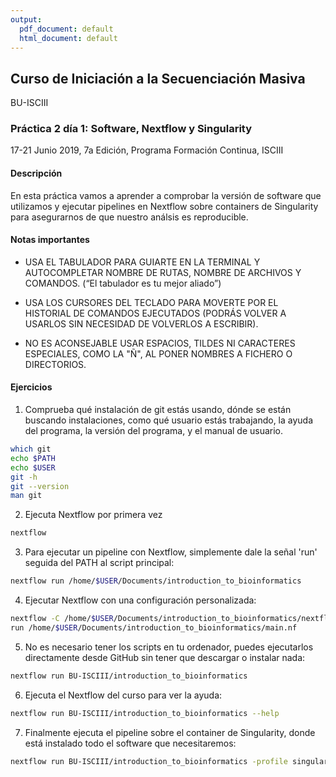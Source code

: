 ```yaml
---
output:
  pdf_document: default
  html_document: default
---
```

## Curso de Iniciación a la Secuenciación Masiva
BU-ISCIII

### Práctica 2 día 1: Software, Nextflow y Singularity

17-21 Junio 2019, 7a Edición, Programa Formación Continua, ISCIII


#### Descripción
En esta práctica vamos a aprender a comprobar la versión de software que utilizamos y ejecutar pipelines en Nextflow sobre containers de Singularity para asegurarnos de que nuestro análsis es reproducible.

#### Notas importantes
* USA EL TABULADOR PARA GUIARTE EN LA TERMINAL Y AUTOCOMPLETAR NOMBRE DE RUTAS, NOMBRE DE ARCHIVOS Y COMANDOS. (“El tabulador es tu mejor aliado”)

* USA LOS CURSORES DEL TECLADO PARA MOVERTE POR EL HISTORIAL DE COMANDOS EJECUTADOS (PODRÁS VOLVER A USARLOS SIN NECESIDAD DE VOLVERLOS A ESCRIBIR).

* NO ES ACONSEJABLE USAR ESPACIOS, TILDES NI CARACTERES ESPECIALES, COMO LA "Ñ", AL PONER NOMBRES A FICHERO O DIRECTORIOS.

#### Ejercicios
1. Comprueba qué instalación de git estás usando, dónde se están buscando instalaciones, como qué usuario estás trabajando, la ayuda del programa, la versión del programa, y el manual de usuario.
```bash
which git
echo $PATH
echo $USER
git -h
git --version
man git
```

2. Ejecuta Nextflow por primera vez
```bash
nextflow
```

3. Para ejecutar un pipeline con Nextflow, simplemente dale la señal 'run' seguida del PATH al script principal:
```bash
nextflow run /home/$USER/Documents/introduction_to_bioinformatics
```

4. Ejecutar Nextflow con una configuración personalizada:
```bash
nextflow -C /home/$USER/Documents/introduction_to_bioinformatics/nextflow.config \
run /home/$USER/Documents/introduction_to_bioinformatics/main.nf
```

5. No es necesario tener los scripts en tu ordenador, puedes ejecutarlos directamente desde GitHub sin tener que descargar o instalar nada:
```bash
nextflow run BU-ISCIII/introduction_to_bioinformatics
```

6. Ejecuta el Nextflow del curso para ver la ayuda:
```bash
nextflow run BU-ISCIII/introduction_to_bioinformatics --help
```

7. Finalmente ejecuta el pipeline sobre el container de Singularity, donde está instalado todo el software que necesitaremos:
```bash
nextflow run BU-ISCIII/introduction_to_bioinformatics -profile singularity
```
